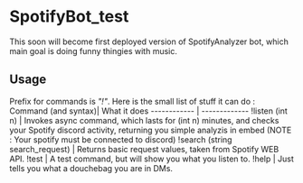 # SpotifyBot_test
This soon will become first deployed version of SpotifyAnalyzer bot, which main goal is doing funny thingies with music.
## Usage
Prefix for commands is _"!"_.
Here is the  small list of stuff it can do : 
Command (and syntax)| What it does
------------ | -------------
!listen (int n) | Invokes async command, which lasts for (int n) minutes, and checks your Spotify discord activity, returning you simple analyzis in embed (NOTE : Your spotify must be connected to discord)
!search (string search_request) | Returns basic request values, taken from Spotify WEB API.
!test | A test command, but will show you what you listen to.
!help | Just tells you what a douchebag you are in DMs.
